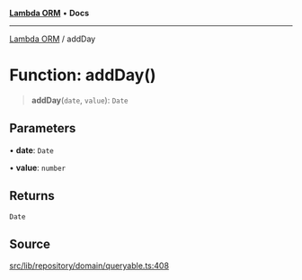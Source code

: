 [**Lambda ORM**](../README.md) • **Docs**

***

[Lambda ORM](../README.md) / addDay

# Function: addDay()

> **addDay**(`date`, `value`): `Date`

## Parameters

• **date**: `Date`

• **value**: `number`

## Returns

`Date`

## Source

[src/lib/repository/domain/queryable.ts:408](https://github.com/lambda-orm/lambdaorm-base/blob/ca6421568853c5efe7433915c5510adb7501a76c/src/lib/repository/domain/queryable.ts#L408)

